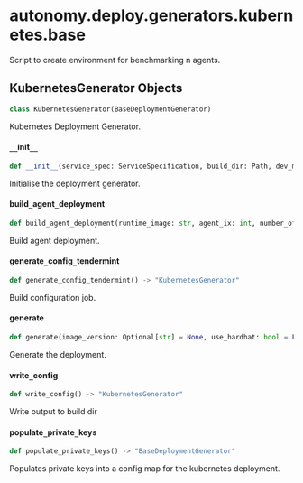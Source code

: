 <a id="autonomy.deploy.generators.kubernetes.base"></a>

# autonomy.deploy.generators.kubernetes.base

Script to create environment for benchmarking n agents.

<a id="autonomy.deploy.generators.kubernetes.base.KubernetesGenerator"></a>

## KubernetesGenerator Objects

```python
class KubernetesGenerator(BaseDeploymentGenerator)
```

Kubernetes Deployment Generator.

<a id="autonomy.deploy.generators.kubernetes.base.KubernetesGenerator.__init__"></a>

#### `__`init`__`

```python
def __init__(service_spec: ServiceSpecification, build_dir: Path, dev_mode: bool = False, packages_dir: Optional[Path] = None, open_aea_dir: Optional[Path] = None, open_autonomy_dir: Optional[Path] = None) -> None
```

Initialise the deployment generator.

<a id="autonomy.deploy.generators.kubernetes.base.KubernetesGenerator.build_agent_deployment"></a>

#### build`_`agent`_`deployment

```python
def build_agent_deployment(runtime_image: str, agent_ix: int, number_of_agents: int, agent_vars: Dict[str, Any]) -> str
```

Build agent deployment.

<a id="autonomy.deploy.generators.kubernetes.base.KubernetesGenerator.generate_config_tendermint"></a>

#### generate`_`config`_`tendermint

```python
def generate_config_tendermint() -> "KubernetesGenerator"
```

Build configuration job.

<a id="autonomy.deploy.generators.kubernetes.base.KubernetesGenerator.generate"></a>

#### generate

```python
def generate(image_version: Optional[str] = None, use_hardhat: bool = False, use_acn: bool = False) -> "KubernetesGenerator"
```

Generate the deployment.

<a id="autonomy.deploy.generators.kubernetes.base.KubernetesGenerator.write_config"></a>

#### write`_`config

```python
def write_config() -> "KubernetesGenerator"
```

Write output to build dir

<a id="autonomy.deploy.generators.kubernetes.base.KubernetesGenerator.populate_private_keys"></a>

#### populate`_`private`_`keys

```python
def populate_private_keys() -> "BaseDeploymentGenerator"
```

Populates private keys into a config map for the kubernetes deployment.

